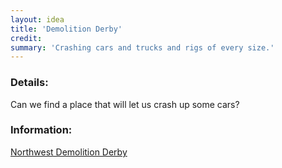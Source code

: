 ```yaml
---
layout: idea
title: 'Demolition Derby'
credit: 
summary: 'Crashing cars and trucks and rigs of every size.'
---
```


### Details:
Can we find a place that will let us crash up some cars?

### Information:
[Northwest Demolition Derby](http://www.nwdemoderby.com/forum/)